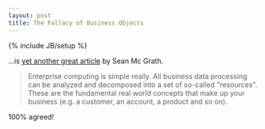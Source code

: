 ```yaml
---
layout: post
title: The Fallacy of Business Objects
---
```

{% include JB/setup %}

...is [yet another great article](http://www.propylon.com/news/ctoarticles/040330_business_objects.html) by Sean Mc Grath.





> Enterprise computing is simple really. All business data processing can be analyzed and decomposed into a set of so-called "resources". These are the fundamental real world concepts that make up your business (e.g. a customer, an account, a product and so on).




100% agreed!
